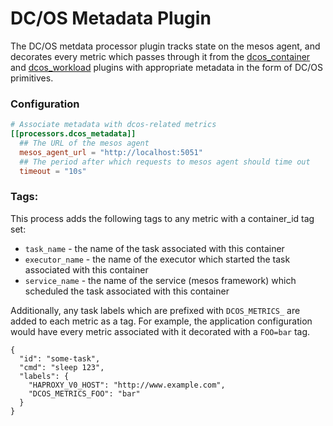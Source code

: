 # DC/OS Metadata Plugin

The DC/OS metdata processor plugin tracks state on the mesos agent, and decorates every metric which passes through it
from the [dcos_container](../../input/dcos_container) and [dcos_workload](../../input/dcos_workload) plugins with
appropriate metadata in the form of DC/OS primitives. 


### Configuration

```toml
# Associate metadata with dcos-related metrics
[[processors.dcos_metadata]]
  ## The URL of the mesos agent
  mesos_agent_url = "http://localhost:5051"
  ## The period after which requests to mesos agent should time out
  timeout = "10s"
```

### Tags:

This process adds the following tags to any metric with a container_id tag set:

 - `task_name` - the name of the task associated with this container
 - `executor_name` - the name of the executor which started the task associated
                     with this container
 - `service_name` - the name of the service (mesos framework) which scheduled 
                    the task associated with this container

Additionally, any task labels which are prefixed with `DCOS_METRICS_` are added
to each metric as a tag. For example, the application configuration would have
every metric associated with it decorated with a `FOO=bar` tag.

```
{
  "id": "some-task",
  "cmd": "sleep 123",
  "labels": {
    "HAPROXY_V0_HOST": "http://www.example.com",
    "DCOS_METRICS_FOO": "bar"
  }
}
```
